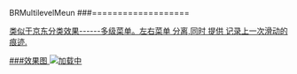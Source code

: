 
BRMultilevelMeun
###===================

<u>类似于京东分类效果------多级菜单。左右菜单 分离,同时 提供 记录上一次滑动的痕迹.<u><br>

###效果图
 ![加载中](http://77g6dx.com1.z0.glb.clouddn.com/Menu.gif)
